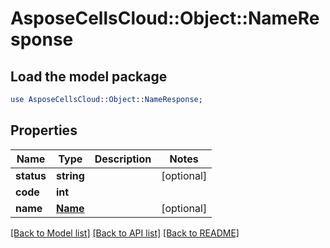 # AsposeCellsCloud::Object::NameResponse

## Load the model package
```perl
use AsposeCellsCloud::Object::NameResponse;
```

## Properties
Name | Type | Description | Notes
------------ | ------------- | ------------- | -------------
**status** | **string** |  | [optional] 
**code** | **int** |  | 
**name** | [**Name**](Name.md) |  | [optional] 

[[Back to Model list]](../README.md#documentation-for-models) [[Back to API list]](../README.md#documentation-for-api-endpoints) [[Back to README]](../README.md)


